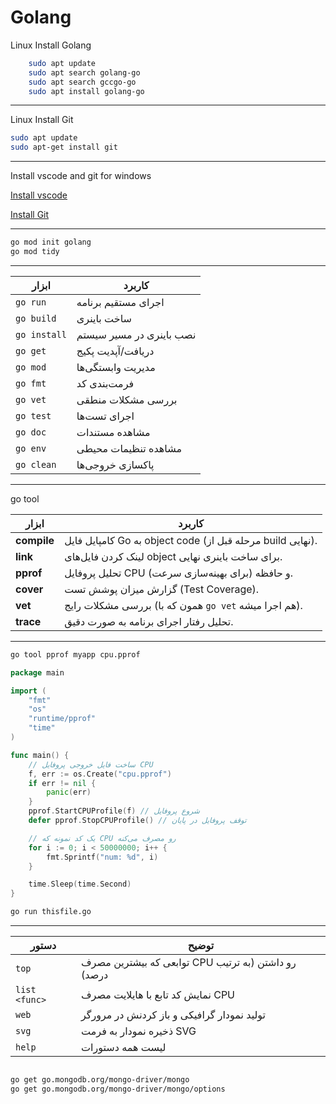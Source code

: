 # Golang

Linux Install Golang 

```bash
	sudo apt update 
	sudo apt search golang-go 
	sudo apt search gccgo-go 
	sudo apt install golang-go
```

------------------------------------------

Linux Install Git

```bash
sudo apt update
sudo apt-get install git
```

------------------------------------------
Install vscode and git for windows

[Install vscode](https://code.visualstudio.com/download)

[Install Git](https://gitforwindows.org)

------------------------------------------

``` bash
go mod init golang
go mod tidy
```

------------------------------------------

| ابزار        | کاربرد                   |
| ------------ | ------------------------ |
| `go run`     | اجرای مستقیم برنامه      |
| `go build`   | ساخت باینری              |
| `go install` | نصب باینری در مسیر سیستم |
| `go get`     | دریافت/آپدیت پکیج        |
| `go mod`     | مدیریت وابستگی‌ها        |
| `go fmt`     | فرمت‌بندی کد             |
| `go vet`     | بررسی مشکلات منطقی       |
| `go test`    | اجرای تست‌ها             |
| `go doc`     | مشاهده مستندات           |
| `go env`     | مشاهده تنظیمات محیطی     |
| `go clean`   | پاکسازی خروجی‌ها         |

------------------------------------------

go tool

| ابزار       | کاربرد                                                     |
| ----------- | ---------------------------------------------------------- |
| **compile** | کامپایل فایل Go به object code (مرحله قبل از build نهایی). |
| **link**    | لینک کردن فایل‌های object برای ساخت باینری نهایی.          |
| **pprof**   | تحلیل پروفایل CPU و حافظه (برای بهینه‌سازی سرعت).          |
| **cover**   | گزارش میزان پوشش تست (Test Coverage).                      |
| **vet**     | بررسی مشکلات رایج (همون که با `go vet` هم اجرا میشه).      |
| **trace**   | تحلیل رفتار اجرای برنامه به صورت دقیق.                     |
 
------------------------------------------

```bash
go tool pprof myapp cpu.pprof
```

```go
package main

import (
	"fmt"
	"os"
	"runtime/pprof"
	"time"
)

func main() {
	// ساخت فایل خروجی پروفایل CPU
	f, err := os.Create("cpu.pprof")
	if err != nil {
		panic(err)
	}
	pprof.StartCPUProfile(f) // شروع پروفایل
	defer pprof.StopCPUProfile() // توقف پروفایل در پایان

	// یک کد نمونه که CPU رو مصرف می‌کنه
	for i := 0; i < 50000000; i++ {
		fmt.Sprintf("num: %d", i)
	}

	time.Sleep(time.Second)
}
 ```
 
```bash
go run thisfile.go
```

------------------------------------------


 | دستور         | توضیح                                               |
| ------------- | --------------------------------------------------- |
| `top`         | توابعی که بیشترین مصرف CPU رو داشتن (به ترتیب درصد) |
| `list <func>` | نمایش کد تابع با هایلایت مصرف CPU                   |
| `web`         | تولید نمودار گرافیکی و باز کردنش در مرورگر          |
| `svg`         | ذخیره نمودار به فرمت SVG                            |
| `help`        | لیست همه دستورات                                    |

```bash

go get go.mongodb.org/mongo-driver/mongo
go get go.mongodb.org/mongo-driver/mongo/options

```